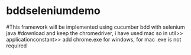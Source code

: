 # bddseleniumdemo

#This framework will be implemented using cucumber bdd with selenium java
#download and keep the chromedriver, i have used mac so in util>> applicationconstant>> add chrome.exe for windows, for mac .exe is not required

